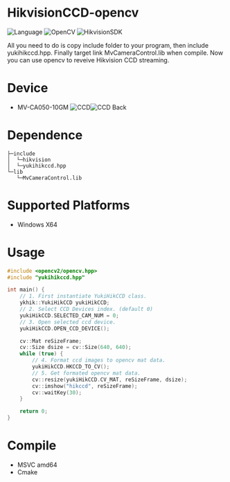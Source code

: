 # HikvisionCCD-opencv
![Language](https://img.shields.io/badge/Language-c%2B%2B17-blue) ![OpenCV](https://img.shields.io/badge/OpenCV-4.5.5-blue) ![HikvisionSDK](https://img.shields.io/badge/HikvisionSDK-50660099-blue)

All you need to do is copy include folder to your program, then include yukihikccd.hpp. Finally target link MvCameraControl.lib when compile. Now you can use opencv to reveive Hikvision CCD streaming.

# Device
 - MV-CA050-10GM
![CCD](https://www.hikrobotics.com/cn2/source/vision/image/2022/7/13/20220713201025293.png)![CCD Back](https://www.hikrobotics.com/cn2/source/vision/image/2022/7/13/20220713201025419.png)

# Dependence
```
├─include
│  └─hikvision
│  └─yukihikccd.hpp
└─lib
   └─MvCameraControl.lib
```

# Supported Platforms
- Windows X64

# Usage
```c++
#include <opencv2/opencv.hpp>
#include "yukihikccd.hpp"

int main() {
    // 1. First instantiate YukiHikCCD class.
    ykhik::YukiHikCCD yukiHikCCD;
    // 2. Select CCD Devices index. (default 0)
    yukiHikCCD.SELECTED_CAM_NUM = 0;
    // 3. Open selected ccd device.
    yukiHikCCD.OPEN_CCD_DEVICE();

    cv::Mat reSizeFrame;
    cv::Size dsize = cv::Size(640, 640);
    while (true) {
        // 4. Format ccd images to opencv mat data.
        yukiHikCCD.HKCCD_TO_CV();
        // 5. Get formated opencv mat data.
        cv::resize(yukiHikCCD.CV_MAT, reSizeFrame, dsize);
        cv::imshow("hikccd", reSizeFrame);
        cv::waitKey(30);
    }

    return 0;
}
```

# Compile
- MSVC amd64
- Cmake